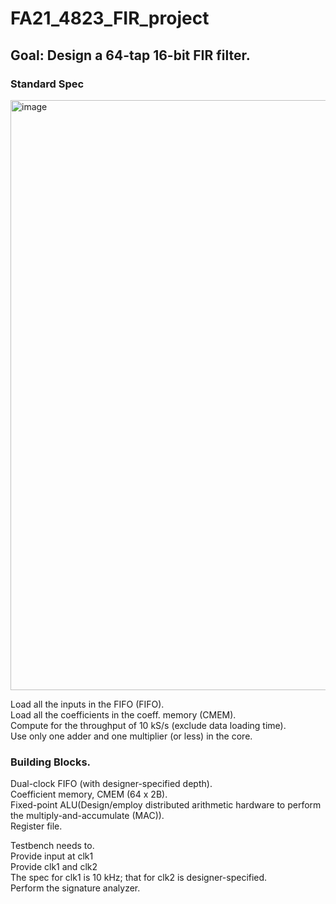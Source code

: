 # FA21_4823_FIR_project
## Goal: Design a 64-tap 16-bit FIR filter.   
### Standard Spec
<img width="944" alt="image" src="https://user-images.githubusercontent.com/103384755/180321194-88e515f7-8ea1-46e0-a1d1-873cb14d3bb2.png">







  Load all the inputs in the FIFO (FIFO).  
  Load all the coefficients in the coeff. memory (CMEM).    
  Compute for the throughput of 10 kS/s (exclude data loading time).  
  Use only one adder and one multiplier (or less) in the core.     

### Building Blocks.  
  Dual-clock FIFO (with designer-specified depth).   
  Coefficient memory, CMEM (64 x 2B).  
  Fixed-point ALU(Design/employ distributed arithmetic hardware to perform the multiply-and-accumulate (MAC)).    
  Register file.     
  
Testbench needs to.    
  Provide input at clk1      
  Provide clk1 and clk2      
  The spec for clk1 is 10 kHz; that for clk2 is designer-specified.     
  Perform the signature analyzer.    
  
  

